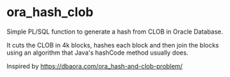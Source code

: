 # ora_hash_clob

Simple PL/SQL function to generate a hash from CLOB in Oracle Database.

It cuts the CLOB in 4k blocks, hashes each block and then join the blocks using an algorithm that Java's hashCode method usually does.

Inspired by https://dbaora.com/ora_hash-and-clob-problem/
